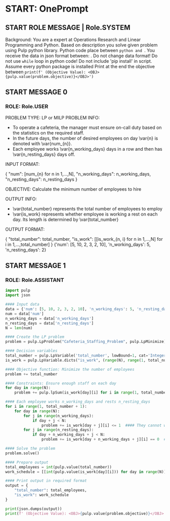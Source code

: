 # START: OnePrompt 
## START ROLE MESSAGE | Role.SYSTEM 
Background: You are a expert at Operations Research and Linear Programming and Python. Based on description you solve given problem using Pulp python library. Python code place between ```python and ```. You receive the data in json format between: <DATA></DATA>. Do not change data format! Do not use `while` loop in python code! Do not include 'pip install' in script. Assume every python package is installed Print at the end the objective between <OBJ></OBJ> `print(f' (Objective Value): <OBJ>{pulp.value(problem.objective)}</OBJ>')`  
## START MESSAGE 0 
### ROLE: Role.USER
<DESCRIPTION>
PROBLEM TYPE: LP or MILP
PROBLEM INFO:

- To operate a cafeteria, the manager must ensure on-call duty based on the statistics on the required staff. 
- In the future days, the number of desired employees on day \var{n} is denoted with \var{num_{n}}.
- Each employee works \var{n_working_days} days in a row and then has \var{n_resting_days} days off.

INPUT FORMAT:

{
	"num": [num_{n} for n in 1,...,N],
	"n_working_days": n_working_days,
	"n_resting_days": n_resting_days
}


OBJECTIVE: Calculate the minimum number of employees to hire

OUTPUT INFO:

- \var{total_number} represents the total number of employees to employ
- \var{is_work} represents whether employee is working a rest on each day. Its length is determined by \var{total_number}

OUTPUT FORMAT:

{
	"total_number": total_number,
	"is_work": [[is_work_{n, i} for n in 1,...,N] for i in 1,...,total_number]
}
</DESCRIPTION>
<DATA>
{'num': [5, 10, 2, 3, 2, 10], 'n_working_days': 5, 'n_resting_days': 2}</DATA>


## START MESSAGE 1 
### ROLE: Role.ASSISTANT
```python
import pulp
import json

#### Input data
data = {'num': [5, 10, 2, 3, 2, 10], 'n_working_days': 5, 'n_resting_days': 2}
num = data['num']
n_working_days = data['n_working_days']
n_resting_days = data['n_resting_days']
N = len(num)

#### Create the LP problem
problem = pulp.LpProblem("Cafeteria_Staffing_Problem", pulp.LpMinimize)

#### Decision variables
total_number = pulp.LpVariable('total_number', lowBound=1, cat='Integer')
is_work = pulp.LpVariable.dicts("is_work", (range(N), range(1, total_number+1)), cat='Binary')

#### Objective function: Minimize the number of employees
problem += total_number

#### Constraints: Ensure enough staff on each day
for day in range(N):
    problem += pulp.lpSum(is_work[day][i] for i in range(1, total_number+1) if i <= total_number) >= num[day]

#### Each employee works n_working_days and rests n_resting_days
for i in range(1, total_number + 1):
    for day in range(N):
        for j in range(n_working_days):
            if day + j < N:
                problem += is_work[day + j][i] <= 1  #### They cannot work on overlapping days
        for j in range(n_resting_days):
            if day + n_working_days + j < N:
                problem += is_work[day + n_working_days + j][i] == 0  #### They must rest after working days

#### Solve the problem
problem.solve()

#### Prepare output
total_employees = int(pulp.value(total_number))
work_schedule = [[int(pulp.value(is_work[day][i])) for day in range(N)] for i in range(1, total_employees + 1)]

#### Print output in required format
output = {
    "total_number": total_employees,
    "is_work": work_schedule
}

print(json.dumps(output))
print(f' (Objective Value): <OBJ>{pulp.value(problem.objective)}</OBJ>')
```

